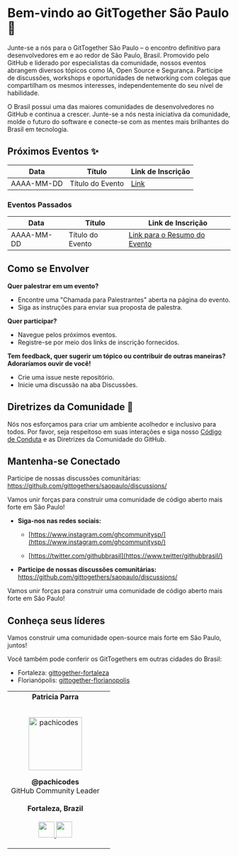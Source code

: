 # Bem-vindo ao GitTogether São Paulo 🚀

Junte-se a nós para o GitTogether São Paulo – o encontro definitivo para desenvolvedores em e ao redor de São Paulo, Brasil. Promovido pelo GitHub e liderado por especialistas da comunidade, nossos eventos abrangem diversos tópicos como IA, Open Source e Segurança. Participe de discussões, workshops e oportunidades de networking com colegas que compartilham os mesmos interesses, independentemente do seu nível de habilidade.

O Brasil possui uma das maiores comunidades de desenvolvedores no GitHub e continua a crescer. Junte-se a nós nesta iniciativa da comunidade, molde o futuro do software e conecte-se com as mentes mais brilhantes do Brasil em tecnologia.

## Próximos Eventos ✨

| Data | Título | Link de Inscrição |
|------------|-------------|-------------------|
| AAAA-MM-DD | Título do Evento | [Link]() |

### Eventos Passados

| Data | Título | Link de Inscrição |
|------------|-------------|---------------------|
| AAAA-MM-DD | Título do Evento | [Link para o Resumo do Evento]() |

## Como se Envolver

**Quer palestrar em um evento?**
- Encontre uma "Chamada para Palestrantes" aberta na página do evento.
- Siga as instruções para enviar sua proposta de palestra.

**Quer participar?**
- Navegue pelos próximos eventos.
- Registre-se por meio dos links de inscrição fornecidos.

**Tem feedback, quer sugerir um tópico ou contribuir de outras maneiras? Adoraríamos ouvir de você!**
- Crie uma issue neste repositório.
- Inicie uma discussão na aba Discussões.

## Diretrizes da Comunidade 🤝

Nós nos esforçamos para criar um ambiente acolhedor e inclusivo para todos. Por favor, seja respeitoso em suas interações e siga nosso [Código de Conduta](link) e as Diretrizes da Comunidade do GitHub.

## Mantenha-se Conectado

Participe de nossas discussões comunitárias: https://github.com/gittogethers/saopaulo/discussions/

Vamos unir forças para construir uma comunidade de código aberto mais forte em São Paulo!

*   **Siga-nos nas redes sociais:**
    
    *   [https://www.instagram.com/ghcommunitysp/](https://www.instagram.com/ghcommunitysp/)
        
    *   [https://twitter.com/githubbrasil](https://www.twitter/githubbrasil/)
        
*   **Participe de nossas discussões comunitárias:** https://github.com/gittogethers/saopaulo/discussions/
    
Vamos unir forças para construir uma comunidade de código aberto mais forte em São Paulo!

Conheça seus líderes
--------------------
<table align="center">
  <tr align="center">
    <td>
      <strong>Patricia Parra</strong>
      <p align="center">
        <br>
        <a href="https://www.instagram.com/pachicodes/">
          <img src="https://avatars.githubusercontent.com/u/44537285?v=4"  height="120" alt="pachicodes">
        </a>
      </p>
      <p align="center">
        <strong>@pachicodes</strong><br>
        GitHub Community Leader<br>
        <br><strong>Fortaleza, Brazil</strong><br>
        <br>
        <a href="https://github.com/pachicodes">
          <img src="http://www.iconninja.com/files/241/825/211/round-collaboration-social-github-code-circle-network-icon.svg" width="36" height = "36"/>
        </a>
        <a href="https://www.linkedin.com/in/pachiparra/">
          <img src="http://www.iconninja.com/files/863/607/751/network-linkedin-social-connection-circular-circle-media-icon.svg" width="36" height="36"/>
        </a>
      </p>
    </td>
    <td>
    </td>


Vamos construir uma comunidade open-source mais forte em São Paulo, juntos!

Você também pode conferir os GitTogethers em outras cidades do Brasil:

- Fortaleza: [gittogether-fortaleza](https://github.com/gittogether/fortaleza)
- Florianópolis: [gittogether-florianopolis](https://github.com/gittogether/florianopolis)
